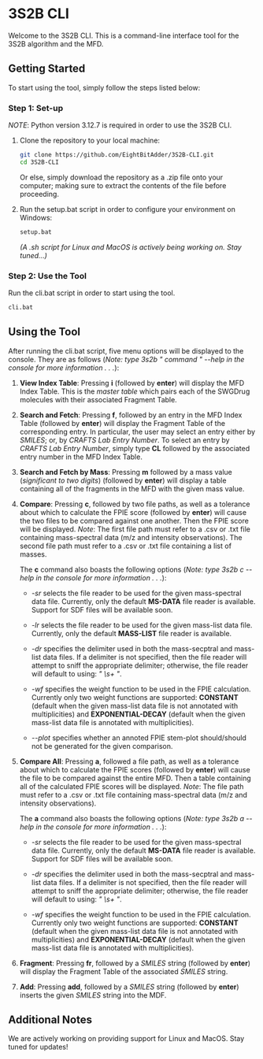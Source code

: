 # 3S2B CLI

Welcome to the 3S2B CLI. This is a command-line interface tool for the 3S2B algorithm and the MFD.

## Getting Started

To start using the tool, simply follow the steps listed below:

### Step 1: Set-up
*NOTE*: Python version 3.12.7 is required in order to use the 3S2B CLI.

1. Clone the repository to your local machine:
    ```bash
    git clone https://github.com/EightBitAdder/3S2B-CLI.git
    cd 3S2B-CLI
    ```

    Or else, simply download the repository as a .zip file onto your computer; making sure to extract the contents of the file before proceeding.

2. Run the setup.bat script in order to configure your environment on Windows:
    ```bash
    setup.bat
    ```

    *(A .sh script for Linux and MacOS is actively being working on. Stay tuned...)*

### Step 2: Use the Tool
Run the cli.bat script in order to start using the tool.
```bash
cli.bat
```

## Using the Tool

After running the cli.bat script, five menu options will be displayed to the console. They are as follows (*Note: type 3s2b " command " --help in the console for more information . . .*):

1. **View Index Table**: Pressing **i** (followed by **enter**) will display the MFD Index Table. This is the *master table* which pairs each of the SWGDrug molecules with their associated Fragment Table.

2. **Search and Fetch**: Pressing **f**, followed by an entry in the MFD Index Table (followed by **enter**) will display the Fragment Table of the corresponding entry. In particular, the user may select an entry either by *SMILES*; or, by *CRAFTS Lab Entry Number*. To select an entry by *CRAFTS Lab Entry Number*, simply type **CL** followed by the associated entry number in the MFD Index Table.

3. **Search and Fetch by Mass**: Pressing **m** followed by a mass value (*significant to two digits*) (followed by **enter**) will display a table containing all of the fragments in the MFD with the given mass value.

4. **Compare**: Pressing **c**, followed by two file paths, as well as a tolerance about which to calculate the FPIE score (followed by **enter**) will cause the two files to be compared against one another. Then the FPIE score will be displayed. *Note*: The first file path must refer to a .csv or .txt file containing mass-spectral data (m/z and intensity observations). The second file path must refer to a .csv or .txt file containing a list of masses.

    The **c** command also boasts the following options (*Note: type 3s2b c --help in the console for more information . . .*):

    - *-sr* selects the file reader to be used for the given mass-spectral data file. Currently, only the default **MS-DATA** file reader is available. Support for SDF files will be available soon.
    
    - *-lr* selects the file reader to be used for the given mass-list data file. Currently, only the default **MASS-LIST** file reader is available.
    
    - *-dr* specifies the delimiter used in both the mass-secptral and mass-list data files. If a delimiter is not specified, then the file reader will attempt to sniff the appropriate delimiter; otherwise, the file reader will default to using: *" \s+ "*.
    
    - *-wf* specifies the weight function to be used in the FPIE calculation. Currently only two weight functions are supported: **CONSTANT** (default when the given mass-list data file is not annotated with multiplicities) and **EXPONENTIAL-DECAY** (default when the given mass-list data file is annotated with multiplicities).
    
    - *--plot* specifies whether an annoted FPIE stem-plot should/should not be generated for the given comparison.

5. **Compare All**: Pressing **a**, followed a file path, as well as a tolerance about which to calculate the FPIE scores (followed by **enter**) will cause the file to be compared against the entire MFD. Then a table containing all of the calculated FPIE scores will be displayed. *Note*: The file path must refer to a .csv or .txt file containing mass-spectral data (m/z and intensity observations).

    The **a** command also boasts the following options (*Note: type 3s2b a --help in the console for more information . . .*):

    - *-sr* selects the file reader to be used for the given mass-spectral data file. Currently, only the default **MS-DATA** file reader is available. Support for SDF files will be available soon.
    
    - *-dr* specifies the delimiter used in both the mass-secptral and mass-list data files. If a delimiter is not specified, then the file reader will attempt to sniff the appropriate delimiter; otherwise, the file reader will default to using: *" \s+ "*.
    
    - *-wf* specifies the weight function to be used in the FPIE calculation. Currently only two weight functions are supported: **CONSTANT** (default when the given mass-list data file is not annotated with multiplicities) and **EXPONENTIAL-DECAY** (default when the given mass-list data file is annotated with multiplicities).

6. **Fragment**: Pressing **fr**, followed by a *SMILES* string (followed by **enter**) will display the Fragment Table of the associated *SMILES* string.

7. **Add**: Pressing **add**, followed by a *SMILES* string (followed by **enter**) inserts the given *SMILES* string into the MDF.

## Additional Notes

We are actively working on providing support for Linux and MacOS. Stay tuned for updates!
